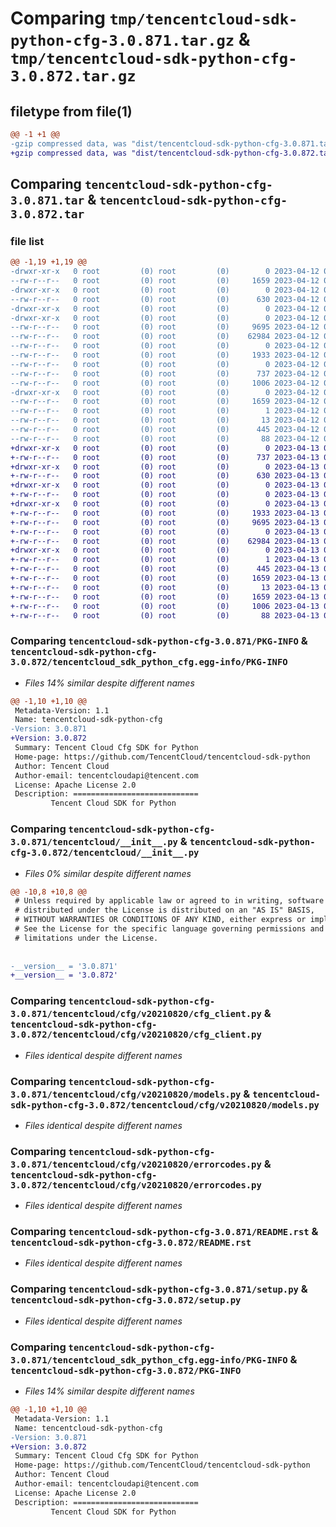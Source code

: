 # Comparing `tmp/tencentcloud-sdk-python-cfg-3.0.871.tar.gz` & `tmp/tencentcloud-sdk-python-cfg-3.0.872.tar.gz`

## filetype from file(1)

```diff
@@ -1 +1 @@
-gzip compressed data, was "dist/tencentcloud-sdk-python-cfg-3.0.871.tar", last modified: Wed Apr 12 00:19:03 2023, max compression
+gzip compressed data, was "dist/tencentcloud-sdk-python-cfg-3.0.872.tar", last modified: Thu Apr 13 00:24:04 2023, max compression
```

## Comparing `tencentcloud-sdk-python-cfg-3.0.871.tar` & `tencentcloud-sdk-python-cfg-3.0.872.tar`

### file list

```diff
@@ -1,19 +1,19 @@
-drwxr-xr-x   0 root         (0) root         (0)        0 2023-04-12 00:19:03.000000 tencentcloud-sdk-python-cfg-3.0.871/
--rw-r--r--   0 root         (0) root         (0)     1659 2023-04-12 00:19:03.000000 tencentcloud-sdk-python-cfg-3.0.871/PKG-INFO
-drwxr-xr-x   0 root         (0) root         (0)        0 2023-04-12 00:19:03.000000 tencentcloud-sdk-python-cfg-3.0.871/tencentcloud/
--rw-r--r--   0 root         (0) root         (0)      630 2023-04-12 00:19:02.000000 tencentcloud-sdk-python-cfg-3.0.871/tencentcloud/__init__.py
-drwxr-xr-x   0 root         (0) root         (0)        0 2023-04-12 00:19:03.000000 tencentcloud-sdk-python-cfg-3.0.871/tencentcloud/cfg/
-drwxr-xr-x   0 root         (0) root         (0)        0 2023-04-12 00:19:03.000000 tencentcloud-sdk-python-cfg-3.0.871/tencentcloud/cfg/v20210820/
--rw-r--r--   0 root         (0) root         (0)     9695 2023-04-12 00:19:02.000000 tencentcloud-sdk-python-cfg-3.0.871/tencentcloud/cfg/v20210820/cfg_client.py
--rw-r--r--   0 root         (0) root         (0)    62984 2023-04-12 00:19:02.000000 tencentcloud-sdk-python-cfg-3.0.871/tencentcloud/cfg/v20210820/models.py
--rw-r--r--   0 root         (0) root         (0)        0 2023-04-12 00:19:02.000000 tencentcloud-sdk-python-cfg-3.0.871/tencentcloud/cfg/v20210820/__init__.py
--rw-r--r--   0 root         (0) root         (0)     1933 2023-04-12 00:19:02.000000 tencentcloud-sdk-python-cfg-3.0.871/tencentcloud/cfg/v20210820/errorcodes.py
--rw-r--r--   0 root         (0) root         (0)        0 2023-04-12 00:19:02.000000 tencentcloud-sdk-python-cfg-3.0.871/tencentcloud/cfg/__init__.py
--rw-r--r--   0 root         (0) root         (0)      737 2023-04-12 00:19:02.000000 tencentcloud-sdk-python-cfg-3.0.871/README.rst
--rw-r--r--   0 root         (0) root         (0)     1006 2023-04-12 00:19:02.000000 tencentcloud-sdk-python-cfg-3.0.871/setup.py
-drwxr-xr-x   0 root         (0) root         (0)        0 2023-04-12 00:19:03.000000 tencentcloud-sdk-python-cfg-3.0.871/tencentcloud_sdk_python_cfg.egg-info/
--rw-r--r--   0 root         (0) root         (0)     1659 2023-04-12 00:19:03.000000 tencentcloud-sdk-python-cfg-3.0.871/tencentcloud_sdk_python_cfg.egg-info/PKG-INFO
--rw-r--r--   0 root         (0) root         (0)        1 2023-04-12 00:19:03.000000 tencentcloud-sdk-python-cfg-3.0.871/tencentcloud_sdk_python_cfg.egg-info/dependency_links.txt
--rw-r--r--   0 root         (0) root         (0)       13 2023-04-12 00:19:03.000000 tencentcloud-sdk-python-cfg-3.0.871/tencentcloud_sdk_python_cfg.egg-info/top_level.txt
--rw-r--r--   0 root         (0) root         (0)      445 2023-04-12 00:19:03.000000 tencentcloud-sdk-python-cfg-3.0.871/tencentcloud_sdk_python_cfg.egg-info/SOURCES.txt
--rw-r--r--   0 root         (0) root         (0)       88 2023-04-12 00:19:03.000000 tencentcloud-sdk-python-cfg-3.0.871/setup.cfg
+drwxr-xr-x   0 root         (0) root         (0)        0 2023-04-13 00:24:04.000000 tencentcloud-sdk-python-cfg-3.0.872/
+-rw-r--r--   0 root         (0) root         (0)      737 2023-04-13 00:24:04.000000 tencentcloud-sdk-python-cfg-3.0.872/README.rst
+drwxr-xr-x   0 root         (0) root         (0)        0 2023-04-13 00:24:04.000000 tencentcloud-sdk-python-cfg-3.0.872/tencentcloud/
+-rw-r--r--   0 root         (0) root         (0)      630 2023-04-13 00:24:04.000000 tencentcloud-sdk-python-cfg-3.0.872/tencentcloud/__init__.py
+drwxr-xr-x   0 root         (0) root         (0)        0 2023-04-13 00:24:04.000000 tencentcloud-sdk-python-cfg-3.0.872/tencentcloud/cfg/
+-rw-r--r--   0 root         (0) root         (0)        0 2023-04-13 00:24:04.000000 tencentcloud-sdk-python-cfg-3.0.872/tencentcloud/cfg/__init__.py
+drwxr-xr-x   0 root         (0) root         (0)        0 2023-04-13 00:24:04.000000 tencentcloud-sdk-python-cfg-3.0.872/tencentcloud/cfg/v20210820/
+-rw-r--r--   0 root         (0) root         (0)     1933 2023-04-13 00:24:04.000000 tencentcloud-sdk-python-cfg-3.0.872/tencentcloud/cfg/v20210820/errorcodes.py
+-rw-r--r--   0 root         (0) root         (0)     9695 2023-04-13 00:24:04.000000 tencentcloud-sdk-python-cfg-3.0.872/tencentcloud/cfg/v20210820/cfg_client.py
+-rw-r--r--   0 root         (0) root         (0)        0 2023-04-13 00:24:04.000000 tencentcloud-sdk-python-cfg-3.0.872/tencentcloud/cfg/v20210820/__init__.py
+-rw-r--r--   0 root         (0) root         (0)    62984 2023-04-13 00:24:04.000000 tencentcloud-sdk-python-cfg-3.0.872/tencentcloud/cfg/v20210820/models.py
+drwxr-xr-x   0 root         (0) root         (0)        0 2023-04-13 00:24:04.000000 tencentcloud-sdk-python-cfg-3.0.872/tencentcloud_sdk_python_cfg.egg-info/
+-rw-r--r--   0 root         (0) root         (0)        1 2023-04-13 00:24:04.000000 tencentcloud-sdk-python-cfg-3.0.872/tencentcloud_sdk_python_cfg.egg-info/dependency_links.txt
+-rw-r--r--   0 root         (0) root         (0)      445 2023-04-13 00:24:04.000000 tencentcloud-sdk-python-cfg-3.0.872/tencentcloud_sdk_python_cfg.egg-info/SOURCES.txt
+-rw-r--r--   0 root         (0) root         (0)     1659 2023-04-13 00:24:04.000000 tencentcloud-sdk-python-cfg-3.0.872/tencentcloud_sdk_python_cfg.egg-info/PKG-INFO
+-rw-r--r--   0 root         (0) root         (0)       13 2023-04-13 00:24:04.000000 tencentcloud-sdk-python-cfg-3.0.872/tencentcloud_sdk_python_cfg.egg-info/top_level.txt
+-rw-r--r--   0 root         (0) root         (0)     1659 2023-04-13 00:24:04.000000 tencentcloud-sdk-python-cfg-3.0.872/PKG-INFO
+-rw-r--r--   0 root         (0) root         (0)     1006 2023-04-13 00:24:04.000000 tencentcloud-sdk-python-cfg-3.0.872/setup.py
+-rw-r--r--   0 root         (0) root         (0)       88 2023-04-13 00:24:04.000000 tencentcloud-sdk-python-cfg-3.0.872/setup.cfg
```

### Comparing `tencentcloud-sdk-python-cfg-3.0.871/PKG-INFO` & `tencentcloud-sdk-python-cfg-3.0.872/tencentcloud_sdk_python_cfg.egg-info/PKG-INFO`

 * *Files 14% similar despite different names*

```diff
@@ -1,10 +1,10 @@
 Metadata-Version: 1.1
 Name: tencentcloud-sdk-python-cfg
-Version: 3.0.871
+Version: 3.0.872
 Summary: Tencent Cloud Cfg SDK for Python
 Home-page: https://github.com/TencentCloud/tencentcloud-sdk-python
 Author: Tencent Cloud
 Author-email: tencentcloudapi@tencent.com
 License: Apache License 2.0
 Description: ============================
         Tencent Cloud SDK for Python
```

### Comparing `tencentcloud-sdk-python-cfg-3.0.871/tencentcloud/__init__.py` & `tencentcloud-sdk-python-cfg-3.0.872/tencentcloud/__init__.py`

 * *Files 0% similar despite different names*

```diff
@@ -10,8 +10,8 @@
 # Unless required by applicable law or agreed to in writing, software
 # distributed under the License is distributed on an "AS IS" BASIS,
 # WITHOUT WARRANTIES OR CONDITIONS OF ANY KIND, either express or implied.
 # See the License for the specific language governing permissions and
 # limitations under the License.
 
 
-__version__ = '3.0.871'
+__version__ = '3.0.872'
```

### Comparing `tencentcloud-sdk-python-cfg-3.0.871/tencentcloud/cfg/v20210820/cfg_client.py` & `tencentcloud-sdk-python-cfg-3.0.872/tencentcloud/cfg/v20210820/cfg_client.py`

 * *Files identical despite different names*

### Comparing `tencentcloud-sdk-python-cfg-3.0.871/tencentcloud/cfg/v20210820/models.py` & `tencentcloud-sdk-python-cfg-3.0.872/tencentcloud/cfg/v20210820/models.py`

 * *Files identical despite different names*

### Comparing `tencentcloud-sdk-python-cfg-3.0.871/tencentcloud/cfg/v20210820/errorcodes.py` & `tencentcloud-sdk-python-cfg-3.0.872/tencentcloud/cfg/v20210820/errorcodes.py`

 * *Files identical despite different names*

### Comparing `tencentcloud-sdk-python-cfg-3.0.871/README.rst` & `tencentcloud-sdk-python-cfg-3.0.872/README.rst`

 * *Files identical despite different names*

### Comparing `tencentcloud-sdk-python-cfg-3.0.871/setup.py` & `tencentcloud-sdk-python-cfg-3.0.872/setup.py`

 * *Files identical despite different names*

### Comparing `tencentcloud-sdk-python-cfg-3.0.871/tencentcloud_sdk_python_cfg.egg-info/PKG-INFO` & `tencentcloud-sdk-python-cfg-3.0.872/PKG-INFO`

 * *Files 14% similar despite different names*

```diff
@@ -1,10 +1,10 @@
 Metadata-Version: 1.1
 Name: tencentcloud-sdk-python-cfg
-Version: 3.0.871
+Version: 3.0.872
 Summary: Tencent Cloud Cfg SDK for Python
 Home-page: https://github.com/TencentCloud/tencentcloud-sdk-python
 Author: Tencent Cloud
 Author-email: tencentcloudapi@tencent.com
 License: Apache License 2.0
 Description: ============================
         Tencent Cloud SDK for Python
```

